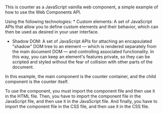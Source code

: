 This is counter as a JavaScript vainilla web component, a simple example of how to use the Web Components API.

Using the following technologies:
    * Custom elements: A set of JavaScript APIs that allow you to define custom elements and their behavior, which can then be used as desired in your user interface.
   * Shadow DOM: A set of JavaScript APIs for attaching an encapsulated "shadow" DOM tree to an element — which is rendered separately from the main document DOM — and controlling associated functionality. In this way, you can keep an element's features private, so they can be scripted and styled without the fear of collision with other parts of the document.


In this example, the main component is the counter container, and the child component is the counter itself.

To use the component, you must import the component file and then use it in the HTML file.
Then, you have to import the component file in the JavaScript file, and then use it in the JavaScript file.
And finally, you have to import the component file in the CSS file, and then use it in the CSS file.
